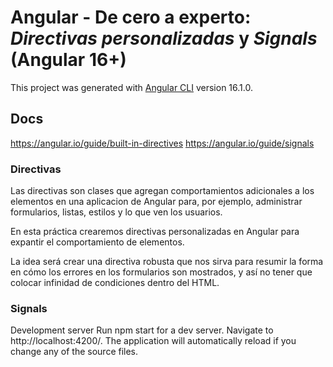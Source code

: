 # Angular - De cero a experto: *Directivas personalizadas* y *Signals* (Angular 16+)

This project was generated with [Angular CLI](https://github.com/angular/angular-cli) version 16.1.0.

## Docs
https://angular.io/guide/built-in-directives
https://angular.io/guide/signals

### Directivas
Las directivas son clases que agregan comportamientos adicionales a los elementos en una aplicacion de Angular para, por ejemplo, administrar formularios, listas, estilos y lo que ven los usuarios.

En esta práctica crearemos directivas personalizadas en Angular para expantir el comportamiento de elementos.

La idea será crear una directiva robusta que nos sirva para resumir la forma en cómo los errores en los formularios son mostrados, y así no tener que colocar infinidad de condiciones dentro del HTML.

### Signals
Development server
Run npm start for a dev server. Navigate to http://localhost:4200/. The application will automatically reload if you change any of the source files.